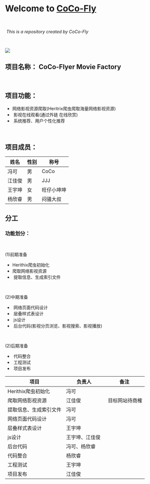 # Welcome to [CoCo-Fly](https://github.com/CoCo-Fly-4/wust4CoCoFly)
<br/>

  *This is a repository created by CoCo-Fly*
  
<br/>

![](http://i4.piimg.com/1949/60be8c9995de96da.jpg)

## 项目名称： CoCo-Flyer Movie Factory

<br/>

## 项目功能： 
+  网络影视资源爬取(Heritrix爬虫爬取海量网络影视资源)
+  影视在线观看(通过外链 在线欣赏)
+  系统推荐、用户个性化推荐

<br/>

## 项目成员： 

姓名 | 性别 | 称号
----|------|----
冯可 | 男  | CoCo
江佳俊 | 男  | JJJ
王宇坤 | 女  | 旺仔小坤坤
杨欣睿 | 男  | 闷骚大叔



## 分工

### 功能划分：
<br/>

(1)前期准备
+  Herithix爬虫初始化
+  爬取网络影视资源
+  提取信息、生成索引文件
<br/>

(2)中期准备
+  网络页面代码设计
+  层叠样式表设计
+  js设计
+  后台代码(影视分页浏览、影视搜索、影视播放)
<br/>

(2)后期准备
+  代码整合
+  工程测试
+  项目发布

项目 | 负责人 | 备注
----|------|----
Herithix爬虫初始化 | 冯可  | 
爬取网络影视资源 | 江佳俊  |  目标网站待商榷
提取信息、生成索引文件 | 冯可  | 
网络页面代码设计 | 冯可  | 
层叠样式表设计 | 王宇坤  | 
js设计 | 王宇坤、江佳俊  |
后台代码 | 冯可、杨欣睿  | 
代码整合 | 杨欣睿  | 
工程测试 | 王宇坤  | 
项目发布 | 江佳俊  | 



    
      
   







